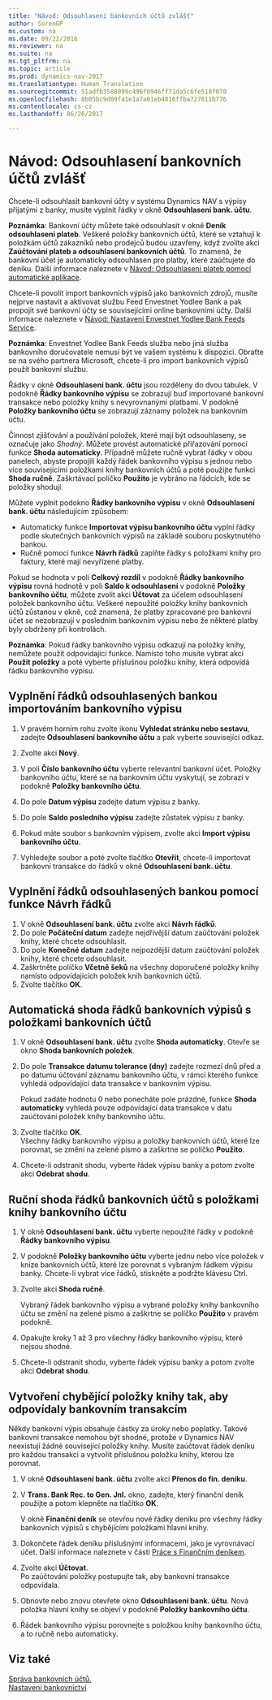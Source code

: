 ```yaml
---
title: "Návod: Odsouhlasení bankovních účtů zvlášť"
author: SorenGP
ms.custom: na
ms.date: 09/22/2016
ms.reviewer: na
ms.suite: na
ms.tgt_pltfrm: na
ms.topic: article
ms.prod: dynamics-nav-2017
ms.translationtype: Human Translation
ms.sourcegitcommit: 51adfb3588099c496f0946ff71da5c6fe518f070
ms.openlocfilehash: 8b05bc9d09fa1e1a7a01eb4816ffba727611b776
ms.contentlocale: cs-cz
ms.lasthandoff: 06/26/2017

---
```


# <a name="how-to-reconcile-bank-accounts-separately"></a>Návod: Odsouhlasení bankovních účtů zvlášť
Chcete-li odsouhlasit bankovní účty v systému Dynamics NAV s výpisy přijatými z banky, musíte vyplnit řádky v okně **Odsouhlasení bank. účtu**. 

**Poznámka**: Bankovní účty můžete také odsouhlasit v okně **Deník odsouhlasení plateb**. Veškeré položky bankovních účtů, které se vztahují k položkám účtů zákazníků nebo prodejců budou uzavřeny, když zvolíte akci **Zaúčtování plateb a odsouhlasení bankovních účtů**. To znamená, že bankovní účet je automaticky odsouhlasen pro platby, které zaúčtujete do deníku. Další informace naleznete v [Návod: Odsouhlasení plateb pomocí automatické aplikace](receivables-how-reconcile-payments-auto-application.md).

Chcete-li povolit import bankovních výpisů jako bankovních zdrojů, musíte nejprve nastavit a aktivovat službu Feed Envestnet Yodlee Bank a pak propojit své bankovní účty se souvisejícími online bankovními účty. Další informace naleznete v [Návod: Nastavení Envestnet Yodlee Bank Feeds Service](bank-how-setup-bank-statement-service.md).

**Poznámka**: Envestnet Yodlee Bank Feeds služba nebo jiná služba bankovního doručovatele nemusí být ve vašem systému k dispozici. Obraťte se na svého partnera Microsoft, chcete-li pro import bankovních výpisů použít bankovní službu.

Řádky v okně **Odsouhlasení bank. účtu** jsou rozděleny do dvou tabulek. V podokně **Řádky bankovního výpisu** se zobrazují buď importované bankovní transakce nebo položky knihy s nevyrovnanými platbami. V podokně **Položky bankovního účtu** se zobrazují záznamy položek na bankovním účtu.

Činnost zjišťování a používání položek, které mají být odsouhlaseny, se označuje jako *Shodný*. Můžete provést automatické přiřazování pomocí funkce **Shoda automaticky**. Případně můžete ručně vybrat řádky v obou panelech, abyste propojili každý řádek bankovního výpisu s jednou nebo více souvisejícími položkami knihy bankovních účtů a poté použijte funkci **Shoda ručně**. Zaškrtávací políčko **Použito** je vybráno na řádcích, kde se položky shodují. 

Můžete vyplnit podokno **Řádky bankovního výpisu** v okně **Odsouhlasení bank. účtu** následujícím způsobem:

* Automaticky funkce **Importovat výpisu bankovního účtu** vyplní řádky podle skutečných bankovních výpisů na základě souboru poskytnutého bankou.
* Ručně pomocí funkce **Návrh řádků** zaplňte řádky s položkami knihy pro faktury, které mají nevyřízené platby.

Pokud se hodnota v poli **Celkový rozdíl** v podokně **Řádky bankovního výpisu** rovná hodnotě v poli **Saldo k odsouhlasení** v podokně **Položky bankovního účtu**, můžete zvolit akci **Účtovat** za účelem odsouhlasení položek bankovního účtu. Veškeré nepoužité položky knihy bankovních účtů zůstanou v okně, což znamená, že platby zpracované pro bankovní účet se nezobrazují v posledním bankovním výpisu nebo že některé platby byly obdrženy při kontrolách.

**Poznámka**: Pokud řádky bankovního výpisu odkazují na položky knihy, nemůžete použít odpovídající funkce. Namísto toho musíte vybrat akci **Použít položky** a poté vyberte příslušnou položku knihy, která odpovídá řádku bankovního výpisu.

## <a name="to-fill-bank-reconciliation-lines-by-importing-a-bank-statement"></a>Vyplnění řádků odsouhlasených bankou importováním bankovního výpisu  
1. V pravém horním rohu zvolte ikonu **Vyhledat stránku nebo sestavu**, zadejte **Odsouhlasení bankovního účtu** a pak vyberte související odkaz.
2. Zvolte akci **Nový**.
3. V poli **Číslo bankovního účtu** vyberte relevantní bankovní účet. Položky bankovního účtu, které se na bankovním účtu vyskytují, se zobrazí v podokně **Položky bankovního účtu**.
4. Do pole **Datum výpisu** zadejte datum výpisu z banky.

5. Do pole **Saldo posledního výpisu** zadejte zůstatek výpisu z banky.
6. Pokud máte soubor s bankovním výpisem, zvolte akci **Import výpisu bankovního účtu**.
7. Vyhledejte soubor a poté zvolte tlačítko **Otevřít**, chcete-li importovat bankovní transakce do řádků v okně **Odsouhlasení bank. účtu**.

## <a name="to-fill-bank-reconciliation-lines-with-the-suggest-lines-function"></a>Vyplnění řádků odsouhlasených bankou pomocí funkce Návrh řádků
1. V okně **Odsouhlasení bank. účtu** zvolte akci **Návrh řádků**.
2. Do pole **Počáteční datum** zadejte nejdřívější datum zaúčtování položek knihy, které chcete odsouhlasit.
3. Do pole **Konečné datum** zadejte nejpozdější datum zaúčtování položek knihy, které chcete odsouhlasit.
4. Zaškrtněte políčko **Včetně šeků** na všechny doporučené položky knihy namísto odpovídajících položek knih bankovních účtů.
5. Zvolte tlačítko **OK**.

## <a name="to-match-bank-statement-lines-with-bank-account-ledger-entries-automatically"></a>Automatická shoda řádků bankovních výpisů s položkami bankovních účtů
1. V okně **Odsouhlasení bank. účtu** zvolte **Shoda automaticky**. Otevře se okno **Shoda bankovních položek**.
2. Do pole **Transakce datumu tolerance (dny)** zadejte rozmezí dnů před a po datumu účtování záznamu bankovního účtu, v rámci kterého funkce vyhledá odpovídající data transakce v bankovním výpisu.

    Pokud zadáte hodnotu 0 nebo ponecháte pole prázdné, funkce **Shoda automaticky** vyhledá pouze odpovídající data transakce v datu zaúčtování položek knihy bankovního účtu.  
3. Zvolte tlačítko **OK**.  
Všechny řádky bankovního výpisu a položky bankovních účtů, které lze porovnat, se změní na zelené písmo a zaškrtne se políčko **Použito**.
4. Chcete-li odstranit shodu, vyberte řádek výpisu banky a potom zvolte akci **Odebrat shodu**.

## <a name="to-match-bank-statement-lines-with-bank-account-ledger-entries-manually"></a>Ruční shoda řádků bankovních účtů s položkami knihy bankovního účtu
1. V okně **Odsouhlasení bank. účtu** vyberte nepoužité řádky v podokně **Řádky bankovního výpisu**.
2. V podokně **Položky bankovního účtu** vyberte jednu nebo více položek v knize bankovních účtů, které lze porovnat s vybraným řádkem výpisu banky. Chcete-li vybrat více řádků, stiskněte a podržte klávesu Ctrl.  
3. Zvolte akci **Shoda ručně**.

    Vybraný řádek bankovního výpisu a vybrané položky knihy bankovního účtu se změní na zelené písmo a zaškrtne se políčko **Použito** v pravém podokně.
4. Opakujte kroky 1 až 3 pro všechny řádky bankovního výpisu, které nejsou shodné.
5. Chcete-li odstranit shodu, vyberte řádek výpisu banky a potom zvolte akci **Odebrat shodu**.

## <a name="to-create-missing-ledger-entries-to-match-bank-transactions-with"></a>Vytvoření chybějící položky knihy tak, aby odpovídaly bankovním transakcím
Někdy bankovní výpis obsahuje částky za úroky nebo poplatky. Takové bankovní transakce nemohou být shodné, protože v Dynamics NAV neexistují žádné související položky knihy. Musíte zaúčtovat řádek deníku pro každou transakci a vytvořit příslušnou položku knihy, kterou lze porovnat.

1. V okně **Odsouhlasení bank. účtu** zvolte akci **Přenos do fin. deníku**.  
2. V **Trans. Bank Rec. to Gen. Jnl.** okno, zadejte, který finanční deník použijte a potom klepněte na tlačítko **OK**.

    V okně **Finanční deník** se otevřou nové řádky deníku pro všechny řádky bankovních výpisů s chybějícími položkami hlavní knihy.
3. Dokončete řádek deníku příslušnými informacemi, jako je vyrovnávací účet. Další informace naleznete v části [Práce s Finančním deníkem](ui-work-general-journals.md).  
4. Zvolte akci **Účtovat**.  
Po zaúčtování položky postupujte tak, aby bankovní transakce odpovídala.
5. Obnovte nebo znovu otevřete okno **Odsouhlasení bank. účtu**. Nová položka hlavní knihy se objeví v podokně **Položky bankovního účtu**.
6. Řádek bankovního výpisu porovnejte s položkou knihy bankovního účtu, a to ručně nebo automaticky.

## <a name="see-also"></a>Viz také  
[Správa bankovních účtů.](bank-manage-bank-accounts.md)  
[Nastavení bankovnictví](bank-setup-banking.md)

